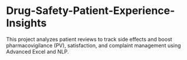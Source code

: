 # Drug-Safety-Patient-Experience-Insights
This project analyzes patient reviews to track side effects and boost pharmacovigilance (PV), satisfaction, and complaint management using Advanced Excel and NLP.
